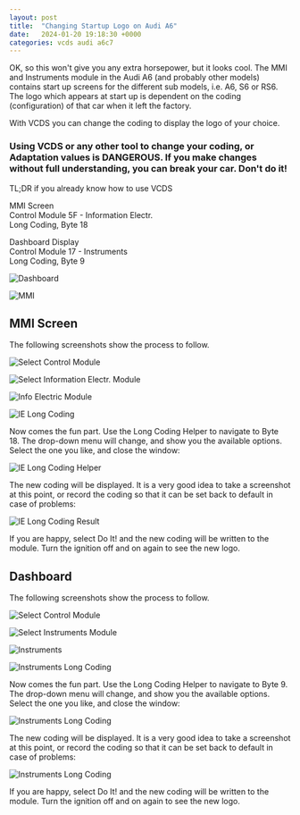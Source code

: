 ```yaml
---
layout: post
title:  "Changing Startup Logo on Audi A6"
date:   2024-01-20 19:18:30 +0000
categories: vcds audi a6c7
---
```

OK, so this won't give you any extra horsepower, but it looks cool. The MMI and Instruments module in the Audi A6 (and probably other models) contains start up screens for the different sub models, i.e. A6, S6 or RS6. The logo which appears at start up is dependent on the coding (configuration) of that car when it left the factory.

With VCDS you can change the coding to display the logo of your choice.

### Using VCDS or any other tool to change your coding, or Adaptation values is **DANGEROUS**. If you make changes without full understanding, you can break your car. Don't do it!

TL;DR if you already know how to use VCDS

MMI Screen<br>
Control Module 5F - Information Electr.<br>
Long Coding, Byte 18<br>

Dashboard Display<br>
Control Module 17 - Instruments<br>
Long Coding, Byte 9<br>

![Dashboard](/assets/a6-startup-logo/dash.jpg)

![MMI](/assets/a6-startup-logo/mmi.jpg)

## MMI Screen

The following screenshots show the process to follow.

![Select Control Module](/assets/a6-startup-logo/pic0.png)

![Select Information Electr. Module](/assets/a6-startup-logo/iemod.png)

![Info Electric Module](/assets/a6-startup-logo/ie.png)

![IE Long Coding](/assets/a6-startup-logo/ie-lc.png)

Now comes the fun part. Use the Long Coding Helper to navigate to Byte 18. The drop-down menu will change, and show you the available options. Select the one you like, and close the window:

![IE Long Coding Helper](/assets/a6-startup-logo/ie-lch.png)

The new coding will be displayed. It is a very good idea to take a screenshot at this point, or record the coding so that it can be set back to default in case of problems:

![IE Long Coding Result](/assets/a6-startup-logo/ie-newcoding.png)

If you are happy, select Do It! and the new coding will be written to the module. Turn the ignition off and on again to see the new logo.

## Dashboard

The following screenshots show the process to follow.

![Select Control Module](/assets/a6-startup-logo/pic0.png)

![Select Instruments Module](/assets/a6-startup-logo/pic1.png)

![Instruments](/assets/a6-startup-logo/instruments.png)

![Instruments Long Coding](/assets/a6-startup-logo/instr-lc.png)

Now comes the fun part. Use the Long Coding Helper to navigate to Byte 9. The drop-down menu will change, and show you the available options. Select the one you like, and close the window:

![Instruments Long Coding](/assets/a6-startup-logo/insr-lch.png)

The new coding will be displayed. It is a very good idea to take a screenshot at this point, or record the coding so that it can be set back to default in case of problems:

![Instruments Long Coding](/assets/a6-startup-logo/instr-newcoding.png)

If you are happy, select Do It! and the new coding will be written to the module. Turn the ignition off and on again to see the new logo.


